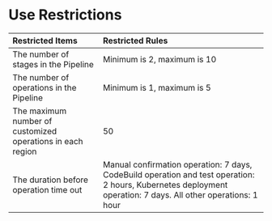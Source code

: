 # Use Restrictions

Restricted Items|Restricted Rules  
:---|:---   
The number of stages in the Pipeline|Minimum is 2, maximum is 10
The number of operations in the Pipeline|Minimum is 1, maximum is 5   
The maximum number of customized operations in each region|50
The duration before operation time out|Manual confirmation operation: 7 days, CodeBuild operation and test operation: 2 hours, Kubernetes deployment operation: 7 days. All other operations: 1 hour
